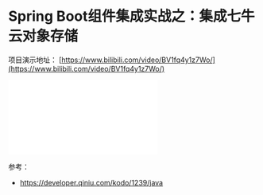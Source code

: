 # Spring Boot组件集成实战之：集成七牛云对象存储

项目演示地址：
[https://www.bilibili.com/video/BV1fq4y1z7Wo/](https://www.bilibili.com/video/BV1fq4y1z7Wo/)

<iframe src="//player.bilibili.com/player.html?aid=591659738&bvid=BV1fq4y1z7Wo&cid=443444145&page=1" scrolling="no" border="0" frameborder="no" framespacing="0" allowfullscreen="true"> </iframe>

参考：

+ https://developer.qiniu.com/kodo/1239/java